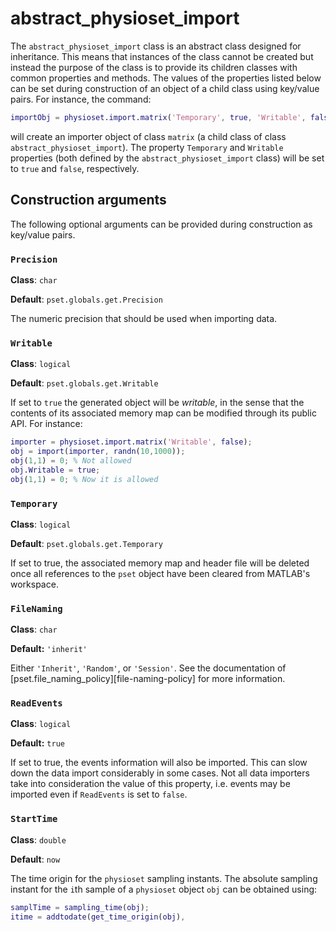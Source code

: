 abstract_physioset_import
========

The `abstract_physioset_import` class is an abstract class designed for
inheritance. This means that instances of the class cannot be created
but instead the purpose of the class is to provide its children
classes with common properties and methods. The values of the
properties listed below can be set during construction of an object
of a child class using key/value pairs. For instance, the command:

````matlab
importObj = physioset.import.matrix('Temporary', true, 'Writable', false)
````

will create an importer object of class `matrix` (a child class of class 
`abstract_physioset_import`). The property `Temporary` and `Writable` 
properties (both defined by the `abstract_physioset_import` class) will be
set to `true` and `false`, respectively.


## Construction arguments

The following optional arguments can be provided during construction
as key/value pairs.


### `Precision`

__Class__: `char`

__Default__: `pset.globals.get.Precision`

The numeric precision that should be used when importing data. 


### `Writable`

__Class__: `logical` 

__Default__: `pset.globals.get.Writable`

If set to `true` the generated object will be _writable_, in the
sense that the contents of its associated memory map can be modified
through its public API. For instance:

````matlab
importer = physioset.import.matrix('Writable', false);
obj = import(importer, randn(10,1000));
obj(1,1) = 0; % Not allowed
obj.Writable = true;
obj(1,1) = 0; % Now it is allowed
````

### `Temporary`

__Class__: `logical`

__Default__: `pset.globals.get.Temporary`

If set to true, the associated memory map and header file will be
deleted once all references to the `pset` object have been cleared
from MATLAB's workspace.

### `FileNaming`

__Class__: `char`

__Default:__ `'inherit'`

Either `'Inherit'`, `'Random'`, or `'Session'`. See the documentation
of [pset.file_naming_policy][file-naming-policy] for more
information.


### `ReadEvents`

__Class__: `logical`

__Default:__ `true`

If set to true, the events information will also be imported. This
can slow down the data import considerably in some cases. Not all
data importers take into consideration the value of this property,
i.e. events may be imported even if `ReadEvents` is set to `false`.


### `StartTime`

__Class__: `double`

__Default__: `now`

The time origin for the `physioset` sampling instants. The absolute 
sampling instant for the `i`th sample of a `physioset` object `obj` can be
obtained using:

````matlab
samplTime = sampling_time(obj);
itime = addtodate(get_time_origin(obj), 
````
